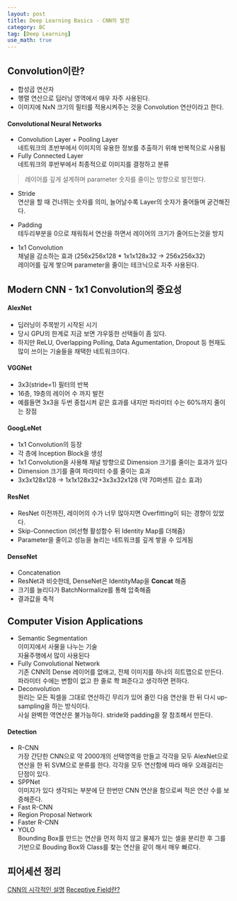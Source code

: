 ```yaml
---
layout: post
title: Deep Learning Basics - CNN의 발전
category: BC
tag: [Deep Learning] 
use_math: true
---
```


## Convolution이란?

- 합성곱 연산자
- 행렬 연산으로 딥러닝 영역에서 매우 자주 사용된다.  
- 이미지에 NxN 크기의 필터를 적용시켜주는 것을 Convolution 연산이라고 한다.  

#### Convolutional Neural Networks

- Convolution Layer + Pooling Layer  
    네트워크의 초반부에서 이미지의 유용한 정보를 추출하기 위해 반복적으로 사용됨  
- Fully Connected Layer  
    네트워크의 후반부에서 최종적으로 이미지를 결정하고 분류

> 레이어를 깊게 설계하며 parameter 숫자를 줄이는 방향으로 발전했다.  

- Stride  
  연산을 할 때 건너뛰는 숫자를 의미, 늘어날수록 Layer의 숫자가 줄어들며 굳건해진다.  
- Padding  
  테두리부분을 0으로 채워줘서 연산을 하면서 레이어의 크기가 줄어드는것을 방지

- 1x1 Convolution  
  채널을 감소하는 효과 (256x256x128 * 1x1x128x32 -> 256x256x32)  
  레이어를 깊게 쌓으며 parameter을 줄이는 테크닉으로 자주 사용된다.  
  

## Modern CNN - 1x1 Convolution의 중요성  

#### AlexNet

- 딥러닝이 주목받기 시작된 시기
- 당시 GPU의 한계로 지금 보면 갸우뚱한 선택들이 좀 있다.  
- 하지만 ReLU, Overlapping Polling, Data Agumentation, Dropout 등 현재도 많이 쓰이는 기술들을 채택한 네트워크이다.  
  
#### VGGNet

- 3x3(stride=1) 필터의 반복
- 16층, 19층의 레이어 수 까지 발전    
- 예를들면 3x3을 두번 중첩시켜 같은 효과를 내지만 파라미터 수는 60%까지 줄이는 장점


#### GoogLeNet

- 1x1 Convolution의 등장
- 각 층에 Inception Block을 생성  
- 1x1 Convolution을 사용해 채널 방향으로 Dimension 크기를 줄이는 효과가 있다  
- Dimension 크기를 줄여 파라미터 수를 줄이는 효과
- 3x3x128x128 -> 1x1x128x32+3x3x32x128 (약 70퍼센트 감소 효과)  

#### ResNet

- ResNet 이전까진, 레이어의 수가 너무 많아지면 Overfitting이 되는 경향이 있었다.  
- Skip-Connection (비선형 활성함수 뒤 Identity Map를 더해줌)
- Parameter을 줄이고 성능을 늘리는 네트워크를 깊게 쌓을 수 있게됨

#### DenseNet

- Concatenation  
- ResNet과 비슷한데, DenseNet은 IdentityMap을 **Concat** 해줌
- 크기를 늘리다가 BatchNormalize를 통해 압축해줌
- 결과값을 축적

## Computer Vision Applications

- Semantic Segmentation  
  이미지에서 사물을 나누는 기술  
  자율주행에서 많이 사용된다  
- Fully Convolutional Network  
  기존 CNN의 Dense 레이어를 없애고, 전체 이미지를 하나의 히트맵으로 만든다.  
  파라미터 수에는 변함이 없고 한 줄로 쫙 펴준다고 생각하면 편하다.  
- Deconvolution  
  원리는 모든 픽셀을 그대로 연산하긴 무리가 있어 줄인 다음 연산을 한 뒤 다시 up-sampling을 하는 방식이다.  
  사실 완벽한 역연산은 불가능하다. stride와 padding을 잘 참조해서 만든다.  

#### Detection

- R-CNN  
  가장 간단한 CNN으로 약 2000개의 선택영역을 만들고 각각을 모두 AlexNet으로 연산을 한 뒤 SVM으로 분류를 한다. 각각을 모두 연산함에 따라 매우 오래걸리는 단점이 있다.  
- SPPNet  
  이미지가 있다 생각되는 부분에 단 한번만 CNN 연산을 함으로써 적은 연산 수를 보증해준다.  
- Fast R-CNN  
- Region Proposal Network
- Faster R-CNN
- YOLO  
  Bounding Box를 만드는 연산을 먼저 하지 않고 물체가 있는 셀을 분리한 후 그를 기반으로 Bouding Box와 Class를 찾는 연산을 같이 해서 매우 빠르다.  


## 피어세션 정리  

[CNN의 시각적인 설명](https://poloclub.github.io/cnn-explainer/)
[Receptive Field란?](https://itrepo.tistory.com/32)